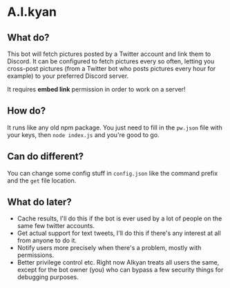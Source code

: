 # A.I.kyan
## What do?
This bot will fetch pictures posted by a Twitter account and link them to Discord.
It can be configured to fetch pictures every so often, letting you cross-post pictures (from a Twitter bot who posts pictures every hour for example) to your preferred Discord server.

It requires **embed link** permission in order to work on a server!

## How do?
It runs like any old npm package. You just need to fill in the `pw.json` file with your keys, then `node index.js` and you're good to go.

## Can do different?
You can change some config stuff in `config.json` like the command prefix and the `get` file location.

## What do later?
- Cache results, I'll do this if the bot is ever used by a lot of people on the same few twitter accounts.
- Get actual support for text tweets, I'll do this if there's any interest at all from anyone to do it.
- Notify users more precisely when there's a problem, mostly with permissions.
- Better privilege control etc. Right now AIkyan treats all users the same, except for the bot owner (you) who can bypass a few security things for debugging purposes.
